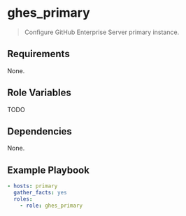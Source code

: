# ghes_primary

> Configure GitHub Enterprise Server primary instance.

## Requirements

None.

## Role Variables

TODO

## Dependencies

None.

## Example Playbook

```yml
- hosts: primary
  gather_facts: yes
  roles:
    - role: ghes_primary
```
